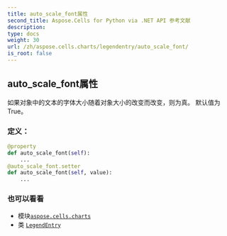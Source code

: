 ```yaml
---
title: auto_scale_font属性
second_title: Aspose.Cells for Python via .NET API 参考文献
description:
type: docs
weight: 30
url: /zh/aspose.cells.charts/legendentry/auto_scale_font/
is_root: false
---
```

## auto_scale_font属性

如果对象中的文本的字体大小随着对象大小的改变而改变，则为真。
默认值为 True。
### 定义：
```python
@property
def auto_scale_font(self):
    ...
@auto_scale_font.setter
def auto_scale_font(self, value):
    ...
```

### 也可以看看
* 模块[`aspose.cells.charts`](../../)
* 类 [`LegendEntry`](/cells/python-net/zh/aspose.cells.charts/legendentry)
